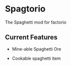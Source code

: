 # Spagtorio
The Spaghetti mod for factorio

## Current Features
* Mine-able Spaghetti Ore

* Cookable spaghetti item
